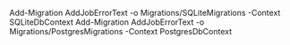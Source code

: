 Add-Migration AddJobErrorText -o Migrations/SQLiteMigrations -Context SQLiteDbContext
Add-Migration AddJobErrorText -o Migrations/PostgresMigrations -Context PostgresDbContext